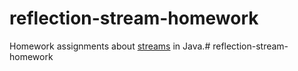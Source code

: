 reflection-stream-homework
==========================

Homework assignments about [streams](https://docs.oracle.com/en/java/javase/11/docs/api/java.base/java/util/stream/package-summary.html) in Java.# reflection-stream-homework

